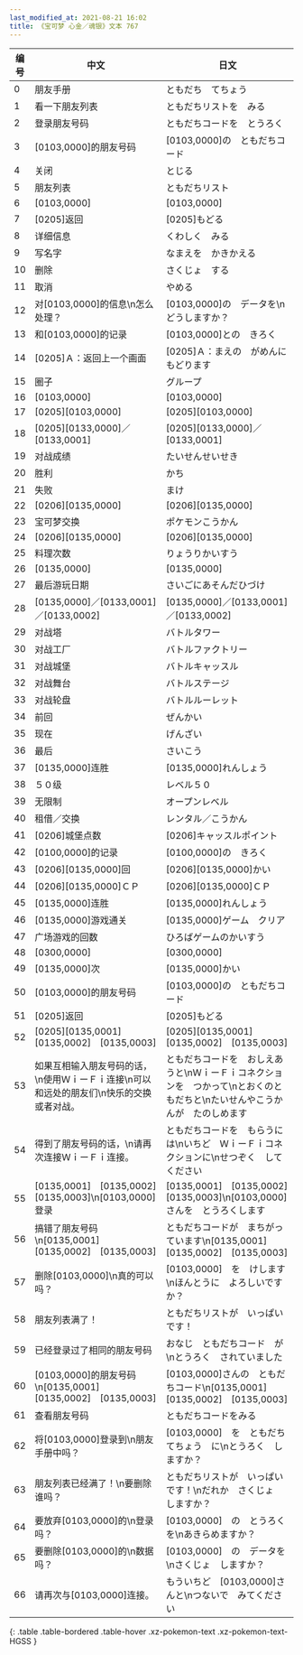 ```yaml
---
last_modified_at: 2021-08-21 16:02
title: 《宝可梦 心金／魂银》文本 767
---
```

| 编号 | 中文 | 日文 |
| ---- | ---- | ---- |
| 0 | 朋友手册 | ともだち　てちょう |
| 1 | 看一下朋友列表 | ともだちリストを　みる |
| 2 | 登录朋友号码 | ともだちコードを　とうろく |
| 3 | [0103,0000]的朋友号码 | [0103,0000]の　ともだちコード |
| 4 | 关闭 | とじる |
| 5 | 朋友列表 | ともだちリスト |
| 6 | [0103,0000] | [0103,0000] |
| 7 | [0205]返回 | [0205]もどる |
| 8 | 详细信息 | くわしく　みる |
| 9 | 写名字 | なまえを　かきかえる |
| 10 | 删除 | さくじょ　する |
| 11 | 取消 | やめる |
| 12 | 对[0103,0000]的信息\n怎么处理？ | [0103,0000]の　データを\nどうしますか？ |
| 13 | 和[0103,0000]的记录 | [0103,0000]との　きろく |
| 14 | [0205]Ａ：返回上一个画面 | [0205]Ａ：まえの　がめんに　もどります |
| 15 | 圈子 | グループ |
| 16 | [0103,0000] | [0103,0000] |
| 17 | [0205][0103,0000] | [0205][0103,0000] |
| 18 | [0205][0133,0000]／[0133,0001] | [0205][0133,0000]／[0133,0001] |
| 19 | 对战成绩 | たいせんせいせき |
| 20 | 胜利 | かち |
| 21 | 失败 | まけ |
| 22 | [0206][0135,0000] | [0206][0135,0000] |
| 23 | 宝可梦交换 | ポケモンこうかん |
| 24 | [0206][0135,0000] | [0206][0135,0000] |
| 25 | 料理次数 | りょうりかいすう |
| 26 | [0135,0000] | [0135,0000] |
| 27 | 最后游玩日期 | さいごにあそんだひづけ |
| 28 | [0135,0000]／[0133,0001]／[0133,0002] | [0135,0000]／[0133,0001]／[0133,0002] |
| 29 | 对战塔 | バトルタワー |
| 30 | 对战工厂 | バトルファクトリー |
| 31 | 对战城堡 | バトルキャッスル |
| 32 | 对战舞台 | バトルステージ |
| 33 | 对战轮盘 | バトルルーレット |
| 34 | 前回 | ぜんかい |
| 35 | 现在 | げんざい |
| 36 | 最后 | さいこう |
| 37 | [0135,0000]连胜 | [0135,0000]れんしょう |
| 38 | ５０级 | レベル５０ |
| 39 | 无限制 | オープンレベル |
| 40 | 租借／交换 | レンタル／こうかん |
| 41 | [0206]城堡点数 | [0206]キャッスルポイント |
| 42 | [0100,0000]的记录 | [0100,0000]の　きろく |
| 43 | [0206][0135,0000]回 | [0206][0135,0000]かい |
| 44 | [0206][0135,0000]ＣＰ | [0206][0135,0000]ＣＰ |
| 45 | [0135,0000]连胜 | [0135,0000]れんしょう |
| 46 | [0135,0000]游戏通关 | [0135,0000]ゲーム　クリア |
| 47 | 广场游戏的回数 | ひろばゲームのかいすう |
| 48 | [0300,0000] | [0300,0000] |
| 49 | [0135,0000]次 | [0135,0000]かい |
| 50 | [0103,0000]的朋友号码 | [0103,0000]の　ともだちコード |
| 51 | [0205]返回 | [0205]もどる |
| 52 | [0205][0135,0001]　[0135,0002]　[0135,0003] | [0205][0135,0001]　[0135,0002]　[0135,0003] |
| 53 | 如果互相输入朋友号码的话，\n使用ＷｉーＦｉ连接\n可以和远处的朋友们\n快乐的交换或者对战。 | ともだちコードを　おしえあうと\nＷｉーＦｉコネクションを　つかって\nとおくのともだちと\nたいせんやこうかんが　たのしめます |
| 54 | 得到了朋友号码的话，\n请再次连接ＷｉーＦｉ连接。 | ともだちコードを　もらうには\nいちど　ＷｉーＦｉコネクションに\nせつぞく　してください |
| 55 | [0135,0001]　[0135,0002]　[0135,0003]\n[0103,0000]登录 | [0135,0001]　[0135,0002]　[0135,0003]\n[0103,0000]さんを　とうろくします |
| 56 | 搞错了朋友号码\n[0135,0001]　[0135,0002]　[0135,0003] | ともだちコードが　まちがっています\n[0135,0001]　[0135,0002]　[0135,0003] |
| 57 | 删除[0103,0000]\n真的可以吗？ | [0103,0000]　を　けします\nほんとうに　よろしいですか？ |
| 58 | 朋友列表满了！ | ともだちリストが　いっぱい　です！ |
| 59 | 已经登录过了相同的朋友号码 | おなじ　ともだちコード　が\nとうろく　されていました |
| 60 | [0103,0000]的朋友号码\n[0135,0001]　[0135,0002]　[0135,0003] | [0103,0000]さんの　ともだちコード\n[0135,0001]　[0135,0002]　[0135,0003] |
| 61 | 查看朋友号码 | ともだちコードをみる |
| 62 | 将[0103,0000]登录到\n朋友手册中吗？ | [0103,0000]　を　ともだちてちょう　に\nとうろく　しますか？ |
| 63 | 朋友列表已经满了！\n要删除谁吗？ | ともだちリストが　いっぱい　です！\nだれか　さくじょ　しますか？ |
| 64 | 要放弃[0103,0000]的\n登录吗？ | [0103,0000]　の　とうろく　を\nあきらめますか？ |
| 65 | 要删除[0103,0000]的\n数据吗？ | [0103,0000]　の　データを\nさくじょ　しますか？ |
| 66 | 请再次与[0103,0000]连接。 | もういちど　[0103,0000]さんと\nつないで　みてください |
{: .table .table-bordered .table-hover .xz-pokemon-text .xz-pokemon-text-HGSS }